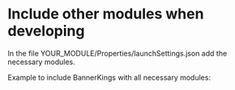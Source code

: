 # Include other modules when developing

In the file YOUR_MODULE/Properties/launchSettings.json add the necessary modules.

Example to include BannerKings with all necessary modules:

